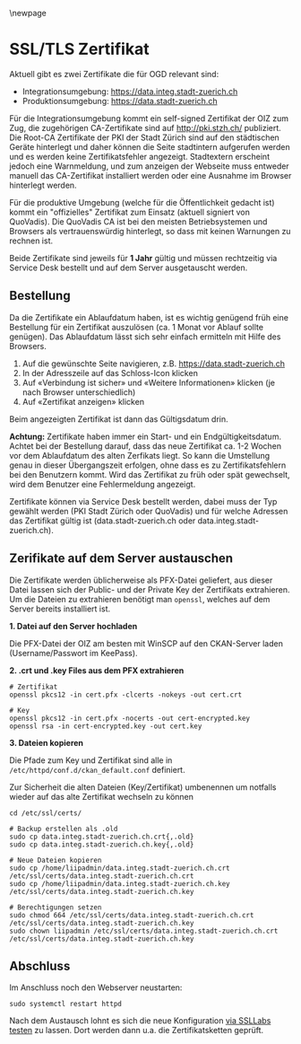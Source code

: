 \newpage

SSL/TLS Zertifikat
==================

Aktuell gibt es zwei Zertifikate die für OGD relevant sind:

- Integrationsumgebung: https://data.integ.stadt-zuerich.ch
- Produktionsumgebung: https://data.stadt-zuerich.ch

Für die Integrationsumgebung kommt ein self-signed Zertifikat der OIZ zum Zug, die zugehörigen CA-Zertifikate sind auf http://pki.stzh.ch/ publiziert.
Die Root-CA Zertifikate der PKI der Stadt Zürich sind auf den städtischen Geräte hinterlegt und daher können die Seite stadtintern aufgerufen werden und es werden keine Zertifikatsfehler angezeigt.
Stadtextern erscheint jedoch eine Warnmeldung, und zum anzeigen der Webseite muss entweder manuell das CA-Zertifikat installiert werden oder eine Ausnahme im Browser hinterlegt werden.

Für die produktive Umgebung (welche für die Öffentlichkeit gedacht ist) kommt ein "offizielles" Zertifikat zum Einsatz (aktuell signiert von QuoVadis).
Die QuoVadis CA ist bei den meisten Betriebsystemen und Browsers als vertrauenswürdig hinterlegt, so dass mit keinen Warnungen zu rechnen ist.

Beide Zertifikate sind jeweils für **1 Jahr** gültig und müssen rechtzeitig via Service Desk bestellt und auf dem Server ausgetauscht werden.

## Bestellung

Da die Zertifikate ein Ablaufdatum haben, ist es wichtig genügend früh eine Bestellung für ein Zertifikat auszulösen (ca. 1 Monat vor Ablauf sollte genügen).
Das Ablaufdatum lässt sich sehr einfach ermitteln mit Hilfe des Browsers.

1. Auf die gewünschte Seite navigieren, z.B. https://data.stadt-zuerich.ch
2. In der Adresszeile auf das Schloss-Icon klicken
3. Auf «Verbindung ist sicher» und «Weitere Informationen» klicken (je nach Browser unterschiedlich)
4. Auf «Zertifikat anzeigen» klicken

Beim angezeigten Zertifikat ist dann das Gültigsdatum drin.

**Achtung:** Zertifikate haben immer ein Start- und ein Endgültigkeitsdatum. Achtet bei der Bestellung darauf, dass das neue Zertifikat ca. 1-2 Wochen vor dem Ablaufdatum des alten Zerfikats liegt.
So kann die Umstellung genau in dieser Übergangszeit erfolgen, ohne dass es zu Zertifikatsfehlern bei den Benutzern kommt.
Wird das Zertifikat zu früh oder spät gewechselt, wird dem Benutzer eine Fehlermeldung angezeigt.

Zertifikate können via Service Desk bestellt werden, dabei muss der Typ gewählt werden (PKI Stadt Zürich oder QuoVadis) und für welche Adressen das Zertifikat gültig ist (data.stadt-zuerich.ch oder data.integ.stadt-zuerich.ch).

## Zerifikate auf dem Server austauschen

Die Zertifikate werden üblicherweise als PFX-Datei geliefert, aus dieser Datei lassen sich der Public- und der Private Key der Zertifikats extrahieren.
Um die Dateien zu extrahieren benötigt man `openssl`, welches auf dem Server bereits installiert ist.

**1. Datei auf den Server hochladen**

Die PFX-Datei der OIZ am besten mit WinSCP auf den CKAN-Server laden (Username/Passwort im KeePass).

**2. .crt und .key Files aus dem PFX extrahieren**

```
# Zertifikat
openssl pkcs12 -in cert.pfx -clcerts -nokeys -out cert.crt

# Key
openssl pkcs12 -in cert.pfx -nocerts -out cert-encrypted.key
openssl rsa -in cert-encrypted.key -out cert.key
```

**3. Dateien kopieren**

Die Pfade zum Key und Zertifikat sind alle in `/etc/httpd/conf.d/ckan_default.conf` definiert.

Zur Sicherheit die alten Dateien (Key/Zertifikat) umbenennen um notfalls wieder auf das alte Zertifikat wechseln zu können

```
cd /etc/ssl/certs/

# Backup erstellen als .old
sudo cp data.integ.stadt-zuerich.ch.crt{,.old}
sudo cp data.integ.stadt-zuerich.ch.key{,.old}

# Neue Dateien kopieren
sudo cp /home/liipadmin/data.integ.stadt-zuerich.ch.crt /etc/ssl/certs/data.integ.stadt-zuerich.ch.crt
sudo cp /home/liipadmin/data.integ.stadt-zuerich.ch.key /etc/ssl/certs/data.integ.stadt-zuerich.ch.key

# Berechtigungen setzen
sudo chmod 664 /etc/ssl/certs/data.integ.stadt-zuerich.ch.crt /etc/ssl/certs/data.integ.stadt-zuerich.ch.key
sudo chown liipadmin /etc/ssl/certs/data.integ.stadt-zuerich.ch.crt /etc/ssl/certs/data.integ.stadt-zuerich.ch.key
```

## Abschluss

Im Anschluss noch den Webserver neustarten:

```
sudo systemctl restart httpd
```

Nach dem Austausch lohnt es sich die neue Konfiguration [via SSLLabs testen](https://www.ssllabs.com/ssltest/) zu lassen.
Dort werden dann u.a. die Zertifikatsketten geprüft.
